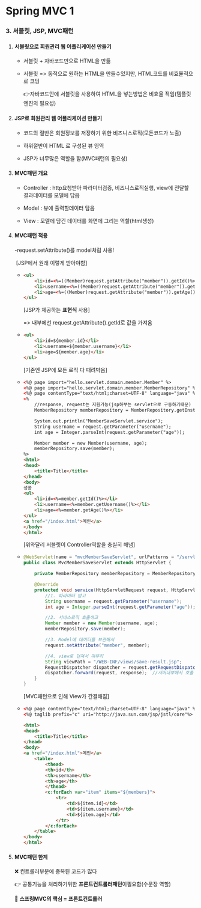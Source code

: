 # Spring MVC 1

### 3. 서블릿, JSP, MVC패턴

1. #### 서블릿으로 회원관리 웹 어플리케이션 만들기

   - 서블릿 + 자바코드만으로 HTML을 만듦

   - 서블릿 => 동적으로 원하는 HTML을 만들수있지만, HTML코드를 비효율적으로 코딩

     👉자바코드안에 서블릿을 사용하여 HTML을 넣는방법은 비효율 적임(템플릿엔진의 필요성)

     

2. #### JSP로 회원관리 웹 어플리케이션 만들기

   - 코드의 절반은 회원정보를 저장하기 위한 비즈니스로직(모든코드가 노출)

   - 하위절반이 HTML 로 구성된 뷰 영역

   - JSP가 너무많은 역할을 함(MVC패턴의 필요성)

     

3. #### MVC패턴 개요

   - Controller : http요청받아 파라미터검증, 비즈니스로직실행, view에 전달할 결과데이터를 모델에 담음

   - Model : 뷰에 출력할데이터 담음

   - View : 모델에 담긴 데이터를 화면에 그리는 역할(html생성)

     

4. #### MVC패턴 적용

   -request.setAttribute()를 model처럼 사용!

   ​		[JSP에서 원래 이렇게 받아야함]

   - ```html
     <ul>
         <li>id=<%=((Member)request.getAttribute("member")).getId()%></li>
         <li>username=<%=((Member)request.getAttribute("member")).getUsername()%></li>
         <li>age=<%=((Member)request.getAttribute("member")).getAge()%></li>
     </ul>		
     ```

     [JSP가 제공하는 **표현식** 사용]

     => 내부에선 request.getAttribute().getId로 값을 가져옴

   - ```html
     <ul>
         <li>id=${member.id}</li>
         <li>username=${member.username}</li>
         <li>age=${member.age}</li>
     </ul>
     ```

     [기존엔 JSP에 모든 로직 다 때려박음]

   - ```html
     <%@ page import="hello.servlet.domain.member.Member" %>
     <%@ page import="hello.servlet.domain.member.MemberRepository" %>
     <%@ page contentType="text/html;charset=UTF-8" language="java" %>
     <%
         //response, request는 지원가능(jsp하부는 servlet으로 구동하기때문)
         MemberRepository memberRepository = MemberRepository.getInstance();
     
         System.out.println("MemberSaveServlet.service");
         String username = request.getParameter("username");
         int age = Integer.parseInt(request.getParameter("age"));
     
         Member member = new Member(username, age);
         memberRepository.save(member);
     %>
     <html>
     <head>
         <title>Title</title>
     </head>
     <body>
     성공
     <ul>
         <li>id=<%=member.getId()%></li>
         <li>username=<%=member.getUsername()%></li>
         <li>age=<%=member.getAge()%></li>
     </ul>
     <a href="/index.html">메인</a>
     </body>
     </html>
     ```

     [위와달리 서블릿이 Controller역할을 충실히 해냄]

   - ```java
     @WebServlet(name = "mvcMemberSaveServlet", urlPatterns = "/servlet-mvc/members/save")
     public class MvcMemberSaveServlet extends HttpServlet {
     
         private MemberRepository memberRepository = MemberRepository.getInstance();
     
         @Override
         protected void service(HttpServletRequest request, HttpServletResponse response) throws ServletException, IOException {
             //1. 파라미터 받고
             String username = request.getParameter("username");
             int age = Integer.parseInt(request.getParameter("age"));
     
             //2. 서비스로직 호출하고
             Member member = new Member(username, age);
             memberRepository.save(member);
     
             //3. Model에 데이터를 보관해서
             request.setAttribute("member", member);
     
             //4. view로 던져서 마무리
             String viewPath = "/WEB-INF/views/save-result.jsp";
             RequestDispatcher dispatcher = request.getRequestDispatcher(viewPath);  //컨트롤러->뷰
             dispatcher.forward(request, response);  //서버내부에서 호출
         }
     }
     ```

     [MVC패턴으로 인해 View가 간결해짐]

   - ```html
     <%@ page contentType="text/html;charset=UTF-8" language="java" %>
     <%@ taglib prefix="c" uri="http://java.sun.com/jsp/jstl/core"%>     <!--반복문을 쓰기위함/ java코드 하나도없이 깔끔하게 구현가능-->
     
     <html>
     <head>
         <title>Title</title>
     </head>
     <body>
     <a href="/index.html">메인</a>
         <table>
             <thead>
             <th>id</th>
             <th>username</th>
             <th>age</th>
             </thead>
             <c:forEach var="item" items="${members}">
                 <tr>
                     <td>${item.id}</td>
                     <td>${item.username}</td>
                     <td>${item.age}</td>
                 </tr>
             </c:forEach>
         </table>
     </body>
     </html>
     ```

     

5. #### MVC패턴 한계

   ❌ 컨트롤러부분에 중복된 코드가 많다

   👉 공통기능을 처리하기위한 **프론트컨트롤러패턴**이필요함(수문장 역할) 

   📌 **스프링MVC의 핵심 = 프론트컨트롤러**

   

   

